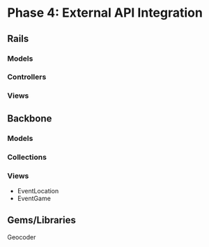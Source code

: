 # Phase 4: External API Integration

## Rails
### Models

### Controllers

### Views

## Backbone
### Models

### Collections

### Views
* EventLocation
* EventGame

## Gems/Libraries
Geocoder
